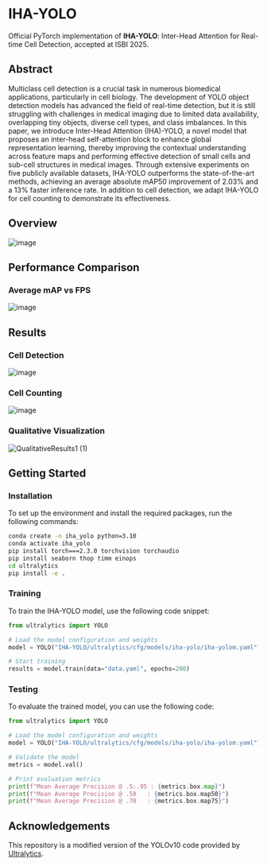 # IHA-YOLO

Official PyTorch implementation of **IHA-YOLO**: Inter-Head Attention for Real-time Cell Detection, accepted at ISBI 2025.

## Abstract

Multiclass cell detection is a crucial task in numerous biomedical applications, particularly in cell biology. The development of YOLO object detection models has advanced the field of real-time detection, but it is still struggling with challenges in medical imaging due to limited data availability, overlapping tiny objects, diverse cell types, and class imbalances. In this paper, we introduce Inter-Head Attention (IHA)-YOLO, a novel model that proposes an inter-head self-attention block to enhance global representation learning, thereby improving the contextual understanding across feature maps and performing effective detection of small cells and sub-cell structures in medical images. Through extensive experiments on five publicly available datasets, IHA-YOLO outperforms the state-of-the-art methods, achieving an average absolute mAP50 improvement of 2.03% and a 13% faster inference rate. In addition to cell detection, we adapt IHA-YOLO for cell counting to demonstrate its effectiveness. 

## Overview
![image](https://github.com/user-attachments/assets/c49940c3-2460-47cd-98b6-65814c3fda7a)


## Performance Comparison

### Average mAP vs FPS
![image](https://github.com/user-attachments/assets/7b50f9da-4642-4597-b2d2-e67455367014)


## Results
### Cell Detection
![image](https://github.com/user-attachments/assets/f7bace74-506b-412e-8ee2-30f1f5b119e7)


### Cell Counting
![image](https://github.com/user-attachments/assets/67b08d2b-49a6-45c7-b271-e26e26b63b5d)


### Qualitative Visualization

![QualitativeResults1 (1)](https://github.com/user-attachments/assets/0f03c9da-4406-4f17-9c39-e83362b79e5c)

## Getting Started

### Installation

To set up the environment and install the required packages, run the following commands:

```bash
conda create -n iha_yolo python=3.10
conda activate iha_yolo
pip install torch===2.3.0 torchvision torchaudio
pip install seaborn thop timm einops
cd ultralytics
pip install -e .
```

### Training

To train the IHA-YOLO model, use the following code snippet:

```python
from ultralytics import YOLO

# Load the model configuration and weights
model = YOLO("IHA-YOLO/ultralytics/cfg/models/iha-yolo/iha-yolom.yaml").load("yolov10m.pt")

# Start training
results = model.train(data="data.yaml", epochs=200)
```

### Testing

To evaluate the trained model, you can use the following code:

```python
from ultralytics import YOLO

# Load the model configuration and weights
model = YOLO("IHA-YOLO/ultralytics/cfg/models/iha-yolo/iha-yolom.yaml").load("yolov10m.pt")

# Validate the model
metrics = model.val()

# Print evaluation metrics
print(f"Mean Average Precision @ .5:.95 : {metrics.box.map}")
print(f"Mean Average Precision @ .50   : {metrics.box.map50}")
print(f"Mean Average Precision @ .70   : {metrics.box.map75}")
```


## Acknowledgements

This repository is a modified version of the YOLOv10 code provided by [Ultralytics](https://github.com/ultralytics/ultralytics).

